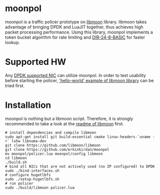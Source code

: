 # moonpol
moonpol is a traffic policer prototype on [libmoon](https://github.com/libmoon/libmoon) library. libmoon takes advantage of bringing DPDK and LuaJIT together, thus achieves high packet processing performance. Using this library, moonpol implements a token bucket algoirthm for rate limiting and [DIR-24-8-BASIC](https://ieeexplore.ieee.org/document/662938/) for faster lookup.

# Supported HW
Any [DPDK supported NIC](http://dpdk.org/doc/nics) can utilize moonpol. In order to test usability before starting the policer, ['hello-world' example of libmoon library](https://github.com/libmoon/libmoon/blob/master/README.md#installation) can be tried first.

# Installation
moonpol is nothing but a libmoon script. Therefore, it is strongly recommended to take a look at the [readme of libmoon](https://github.com/libmoon/libmoon) first.

```
# install dependencies and compile libmoon
sudo apt-get install git build-essential cmake linux-headers-`uname -r` lshw libnuma-dev
git clone https://github.com/libmoon/libmoon
git clone https://github.com/erkinkirdan/moonpol
mv moonpol/policer.lua moonpol/config libmoon
cd libmoon
./build.sh
# bind all NICs that are not actively used (no IP configured) to DPDK
sudo ./bind-interfaces.sh
# configure hugetlbfs
sudo ./setup-hugetlbfs.sh
# run policer
sudo ./build/libmoon policer.lua
```
